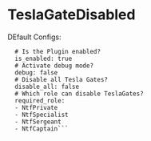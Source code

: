 # TeslaGateDisabled

DEfault Configs:

```TeslaGateDisabled:
  # Is the Plugin enabled?
  is_enabled: true
  # Activate debug mode?
  debug: false
  # Disable all Tesla Gates?
  disable_all: false
  # Which role can disable TeslaGates?
  required_role:
  - NtfPrivate
  - NtfSpecialist
  - NtfSergeant
  - NtfCaptain```

